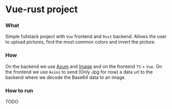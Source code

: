 # Vue-rust project  

### What  
Simple fullstack project with `Vue` frontend and `Rust` backend. Allows the user to upload pictures, find the most common colors and invert the picture.  

### How  
On the backend we use [Axum](https://github.com/tokio-rs/axum) and [Image](https://docs.rs/image/latest/image/) and on the frontend `TS` + `Vue`. On the frontend we use `Axios` to send (Only Jpg for now) a data url to the backend where we decode the Base64 data to an image. 


### How to run  
TODO